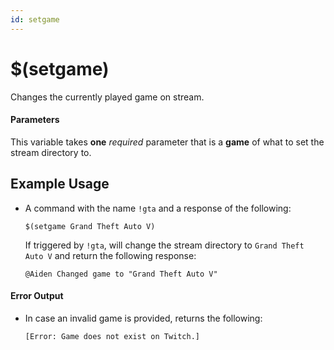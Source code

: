 ```yaml
---
id: setgame
---
```


# $(setgame)

Changes the currently played game on stream.

#### Parameters

This variable takes **one** *required* parameter that is a **game** of what to set the stream directory to.

## Example Usage

* A command with the name `!gta` and a response of the following:

    ```
    $(setgame Grand Theft Auto V)
    ```

    If triggered by `!gta`, will change the stream directory to `Grand Theft Auto V` and return the following response:

    ```
    @Aiden Changed game to "Grand Theft Auto V"
    ```

#### Error Output

* In case an invalid game is provided, returns the following:

    ```
    [Error: Game does not exist on Twitch.]
    ```
